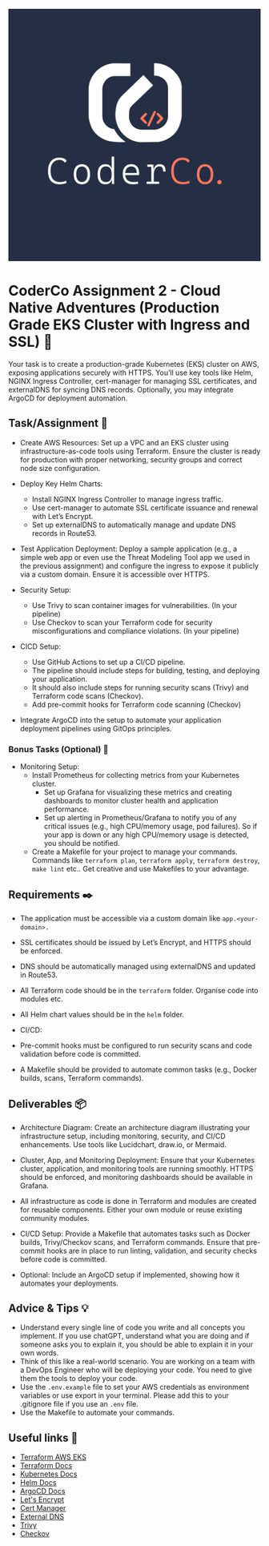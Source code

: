 ![CoderCo](./images/coderco.jpg)

# CoderCo Assignment 2 - Cloud Native Adventures (Production Grade EKS Cluster with Ingress and SSL) 🚀

Your task is to create a production-grade Kubernetes (EKS) cluster on AWS, exposing applications securely with HTTPS. You’ll use key tools like Helm, NGINX Ingress Controller, cert-manager for managing SSL certificates, and externalDNS for syncing DNS records. Optionally, you may integrate ArgoCD for deployment automation.

## Task/Assignment 📝

- Create AWS Resources: Set up a VPC and an EKS cluster using infrastructure-as-code tools using Terraform. Ensure the cluster is ready for production with proper networking, security groups and correct node size configuration.

- Deploy Key Helm Charts:
  - Install NGINX Ingress Controller to manage ingress traffic.
  - Use cert-manager to automate SSL certificate issuance and renewal with Let’s Encrypt.
  - Set up externalDNS to automatically manage and update DNS records in Route53.

- Test Application Deployment: Deploy a sample application (e.g., a simple web app or even use the Threat Modeling Tool app we used in the previous assignment) and configure the ingress to expose it publicly via a custom domain. Ensure it is accessible over HTTPS.

- Security Setup:
  - Use Trivy to scan container images for vulnerabilities. (In your pipeline)
  - Use Checkov to scan your Terraform code for security misconfigurations and compliance violations. (In your pipeline)

- CICD Setup:
  - Use GitHub Actions to set up a CI/CD pipeline.
  - The pipeline should include steps for building, testing, and deploying your application.
  - It should also include steps for running security scans (Trivy) and Terraform code scans (Checkov).
  - Add pre-commit hooks for Terraform code scanning (Checkov)

- Integrate ArgoCD into the setup to automate your application deployment pipelines using GitOps principles.

### Bonus Tasks (Optional) 🎁

- Monitoring Setup:
  - Install Prometheus for collecting metrics from your Kubernetes cluster.
    - Set up Grafana for visualizing these metrics and creating dashboards to monitor cluster health and application performance.
    - Set up alerting in Prometheus/Grafana to notify you of any critical issues (e.g., high CPU/memory usage, pod failures). So if your app is down or any high CPU/memory usage is detected, you should be notified.
  - Create a Makefile for your project to manage your commands. Commands like `terraform plan`, `terraform apply`, `terraform destroy`, `make lint` etc.. Get creative and use Makefiles to your advantage.

## Requirements ✒️

- The application must be accessible via a custom domain like `app.<your-domain>.`

- SSL certificates should be issued by Let’s Encrypt, and HTTPS should be enforced.

- DNS should be automatically managed using externalDNS and updated in Route53.

- All Terraform code should be in the `terraform` folder. Organise code into modules etc.

- All Helm chart values should be in the `helm` folder.

- CI/CD:
- Pre-commit hooks must be configured to run security scans and code validation before code is committed.
- A Makefile should be provided to automate common tasks (e.g., Docker builds, scans, Terraform commands).

## Deliverables 📦

- Architecture Diagram: Create an architecture diagram illustrating your infrastructure setup, including monitoring, security, and CI/CD enhancements. Use tools like Lucidchart, draw.io, or Mermaid.

- Cluster, App, and Monitoring Deployment: Ensure that your Kubernetes cluster, application, and monitoring tools are running smoothly. HTTPS should be enforced, and monitoring dashboards should be available in Grafana.

- All infrastructure as code is done in Terraform and modules are created for reusable components. Either your own module or reuse existing community modules.

- CI/CD Setup: Provide a Makefile that automates tasks such as Docker builds, Trivy/Checkov scans, and Terraform commands. Ensure that pre-commit hooks are in place to run linting, validation, and security checks before code is committed.

- Optional: Include an ArgoCD setup if implemented, showing how it automates your deployments.

## Advice & Tips 💡

- Understand every single line of code you write and all concepts you implement. If you use chatGPT, understand what you are doing and if someone asks you to explain it, you should be able to explain it in your own words.
- Think of this like a real-world scenario. You are working on a team with a DevOps Engineer who will be deploying your code. You need to give them the tools to deploy your code.
- Use the `.env.example` file to set your AWS credentials as environment variables or use export in your terminal. Please add this to your .gitignore file if you use an `.env` file.
- Use the Makefile to automate your commands.

## Useful links 🔗

- [Terraform AWS EKS](https://registry.terraform.io/providers/hashicorp/aws/latest/docs/resources/eks_cluster)
- [Terraform Docs](https://www.terraform.io/docs/index.html)
- [Kubernetes Docs](https://kubernetes.io/docs/home/)
- [Helm Docs](https://helm.sh/docs/)
- [ArgoCD Docs](https://argo-cd.readthedocs.io/en/stable/)
- [Let's Encrypt](https://letsencrypt.org/getting-started/)
- [Cert Manager](https://cert-manager.io/docs/)
- [External DNS](https://external-dns.github.io/quickstart/)
- [Trivy](https://aquasecurity.github.io/trivy/v0.46/getting-started/installation/)
- [Checkov](https://www.checkov.io/2.Basics/Installing%20Checkov.html)
